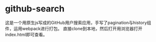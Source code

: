# github-search
这是一个用原生js写成的GitHub用户搜索应用，手写了pagination与history组件，运用webpack进行打包。
直接clone到本地，然后打开用浏览器打开index.html即可查看。
